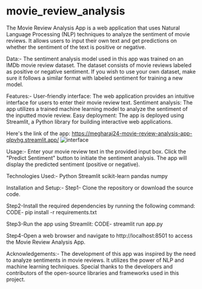 # movie_review_analysis

The Movie Review Analysis App is a web application that uses Natural Language Processing (NLP) techniques to analyze the sentiment of movie reviews. It allows users to input their own text and get predictions on whether the sentiment of the text is positive or negative.

Data:-
The sentiment analysis model used in this app was trained on an IMDb movie review dataset. The dataset consists of movie reviews labeled as positive or negative sentiment. If you wish to use your own dataset, make sure it follows a similar format with labeled sentiment for training a new model.

Features:-
User-friendly interface: The web application provides an intuitive interface for users to enter their movie review text.
Sentiment analysis: The app utilizes a trained machine learning model to analyze the sentiment of the inputted movie review.
Easy deployment: The app is deployed using Streamlit, a Python library for building interactive web applications.

Here's the link of the app:
https://megharaj24-movie-review-analysis-app-qlpvhg.streamlit.app/
![interface](https://github.com/megharaj24/movie_review_analysis/assets/91184652/699f9ce9-1029-4251-8b07-82c706160afa)

Usage:-
Enter your movie review text in the provided input box.
Click the "Predict Sentiment" button to initiate the sentiment analysis.
The app will display the predicted sentiment (positive or negative).

Technologies Used:-
Python
Streamlit
scikit-learn
pandas
numpy

Installation and Setup:-
Step1- Clone the repository or download the source code.

Step2-Install the required dependencies by running the following command:
CODE-
pip install -r requirements.txt

Step3-Run the app using Streamlit:
CODE-
streamlit run app.py

Step4-Open a web browser and navigate to http://localhost:8501 to access the Movie Review Analysis App.

Acknowledgements:-
The development of this app was inspired by the need to analyze sentiments in movie reviews. It utilizes the power of NLP and machine learning techniques. Special thanks to the developers and contributors of the open-source libraries and frameworks used in this project.
